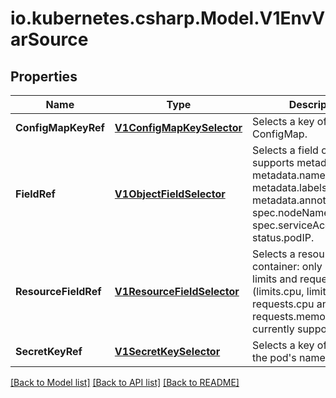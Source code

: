 # io.kubernetes.csharp.Model.V1EnvVarSource
## Properties

Name | Type | Description | Notes
------------ | ------------- | ------------- | -------------
**ConfigMapKeyRef** | [**V1ConfigMapKeySelector**](V1ConfigMapKeySelector.md) | Selects a key of a ConfigMap. | [optional] 
**FieldRef** | [**V1ObjectFieldSelector**](V1ObjectFieldSelector.md) | Selects a field of the pod: supports metadata.name, metadata.namespace, metadata.labels, metadata.annotations, spec.nodeName, spec.serviceAccountName, status.podIP. | [optional] 
**ResourceFieldRef** | [**V1ResourceFieldSelector**](V1ResourceFieldSelector.md) | Selects a resource of the container: only resources limits and requests (limits.cpu, limits.memory, requests.cpu and requests.memory) are currently supported. | [optional] 
**SecretKeyRef** | [**V1SecretKeySelector**](V1SecretKeySelector.md) | Selects a key of a secret in the pod&#39;s namespace | [optional] 

[[Back to Model list]](../README.md#documentation-for-models) [[Back to API list]](../README.md#documentation-for-api-endpoints) [[Back to README]](../README.md)


